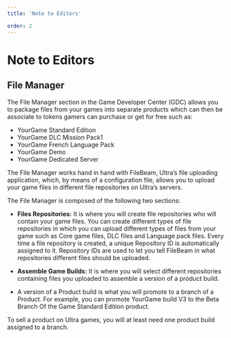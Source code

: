 ```yaml
---
title: 'Note to Editors'

order: 2
---
```


# Note to Editors

## File Manager

The File Manager section in the Game Developer Center (GDC) allows you to package files from your games into separate products which can then be associate to tokens gamers can purchase or get for free such as:

-   YourGame Standard Edition
-   YourGame DLC Mission Pack1
-   YourGame French Language Pack
-   YourGame Demo
-   YourGame Dedicated Server

The File Manager works hand in hand with FileBeam, Ultra’s file uploading application, which, by means of a configuration file, allows you to upload your game files in different file repositories on Ultra’s servers.

The File Manager is composed of the following two sections:

-   **Files Repositories:** It is where you will create file repositories who will contain your game files. You can create different types of file repositories in which you can upload different types of files from your game such as Core game files, DLC files and Language pack files. Every time a file repository is created, a unique Repository ID is automatically assigned to it. Repository IDs are used to let you tell FileBeam in what repositories different files should be uploaded.
-   **Assemble Game Builds:** It is where you will select different repositories containing files you uploaded to assemble a version of a product build.

-   A version of a Product build is what you will promote to a branch of a Product. For example, you can promote YourGame build V3 to the Beta Branch Of the Game Standard Edition product.

To sell a product on Ultra games, you will at least need one product build assigned to a branch.

